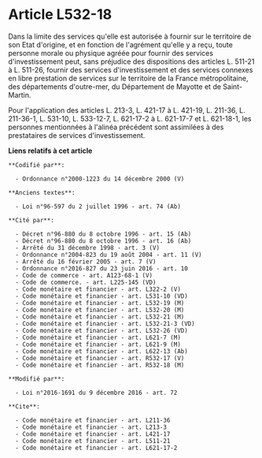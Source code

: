 # Article L532-18

Dans la limite des services qu'elle est autorisée à fournir sur le territoire de son Etat d'origine, et en fonction de
l'agrément qu'elle y a reçu, toute personne morale ou physique agréée pour fournir des services d'investissement peut, sans
préjudice des dispositions des articles L. 511-21 à L. 511-26, fournir des services d'investissement et des services connexes
en libre prestation de services sur le territoire de la France métropolitaine, des départements d'outre-mer, du Département
de Mayotte et de Saint-Martin. 

Pour l'application des articles L. 213-3, 
L. 421-17 à L. 421-19, L. 211-36, L. 211-36-1, L. 531-10,  L. 533-12-7, L. 621-17-2 à L. 621-17-7 et L. 621-18-1, les
personnes mentionnées à l'alinéa précédent sont assimilées à des prestataires de services d'investissement.

**Liens relatifs à cet article**

	**Codifié par**:

	  - Ordonnance n°2000-1223 du 14 décembre 2000 (V)

	**Anciens textes**:

	  - Loi n°96-597 du 2 juillet 1996 - art. 74 (Ab)

	**Cité par**:

	  - Décret n°96-880 du 8 octobre 1996 - art. 15 (Ab)
	  - Décret n°96-880 du 8 octobre 1996 - art. 16 (Ab)
	  - Arrêté du 31 décembre 1998 - art. 3 (V)
	  - Ordonnance n°2004-823 du 19 août 2004 - art. 11 (V)
	  - Arrêté du 16 février 2005 - art. 7 (V)
	  - Ordonnance n°2016-827 du 23 juin 2016 - art. 10
	  - Code de commerce - art. A123-68-1 (V)
	  - Code de commerce. - art. L225-145 (VD)
	  - Code monétaire et financier - art. L322-2 (V)
	  - Code monétaire et financier - art. L531-10 (VD)
	  - Code monétaire et financier - art. L532-19 (M)
	  - Code monétaire et financier - art. L532-20 (M)
	  - Code monétaire et financier - art. L532-21 (M)
	  - Code monétaire et financier - art. L532-21-3 (VD)
	  - Code monétaire et financier - art. L532-26 (VD)
	  - Code monétaire et financier - art. L621-7 (M)
	  - Code monétaire et financier - art. L621-9 (M)
	  - Code monétaire et financier - art. L622-13 (Ab)
	  - Code monétaire et financier - art. R532-17 (V)
	  - Code monétaire et financier - art. R532-18 (M)

	**Modifié par**:

	  - Loi n°2016-1691 du 9 décembre 2016 - art. 72

	**Cite**:

	  - Code monétaire et financier - art. L211-36
	  - Code monétaire et financier - art. L213-3
	  - Code monétaire et financier - art. L421-17
	  - Code monétaire et financier - art. L511-21
	  - Code monétaire et financier - art. L621-17-2
